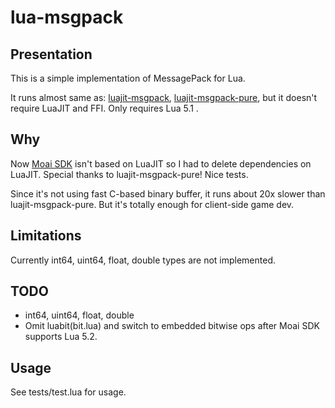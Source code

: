 # lua-msgpack

## Presentation

This is a simple implementation of MessagePack for Lua.

It runs almost same as:
[luajit-msgpack](https://github.com/catwell/luajit-msgpack),
[luajit-msgpack-pure](https://github.com/catwell/luajit-msgpack-pure),
but it doesn't require LuaJIT and FFI. Only requires Lua 5.1 .

## Why
Now [Moai SDK](https://github.com/moai/moai-dev) isn't based on LuaJIT so I had to delete dependencies on LuaJIT.
Special thanks to luajit-msgpack-pure! Nice tests.

Since it's not using fast C-based binary buffer,
it runs about 20x slower than luajit-msgpack-pure.
But it's totally enough for client-side game dev.


## Limitations
Currently int64, uint64, float, double types are not implemented.


## TODO

- int64, uint64, float, double
- Omit luabit(bit.lua) and switch to embedded bitwise ops after Moai SDK supports Lua 5.2.

## Usage

See tests/test.lua for usage.

